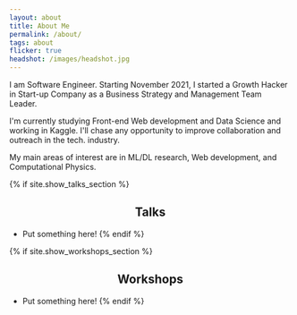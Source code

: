 ```yaml
---
layout: about
title: About Me
permalink: /about/
tags: about
flicker: true
headshot: /images/headshot.jpg
---
```


I am Software Engineer. Starting November 2021, I started a Growth Hacker in Start-up Company as a Business Strategy and Management Team Leader.

I'm currently studying Front-end Web development and Data Science and working in Kaggle. I'll chase any opportunity to improve collaboration and outreach in the tech. industry.

My main areas of interest are in ML/DL research, Web development, and Computational Physics.

{% if site.show_talks_section %}
## Talks

- Put something here!
{% endif %}

{% if site.show_workshops_section %}
## Workshops

- Put something here!
{% endif %}


<style>
.post-header, #talks, #workshops {
  text-align: center; /* Want the About Page header to be in the middle */
}
</style>
